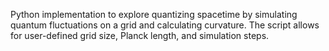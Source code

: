 Python implementation to explore quantizing spacetime by simulating quantum fluctuations on a grid and calculating curvature. The script allows for user-defined grid size, Planck length, and simulation steps.
